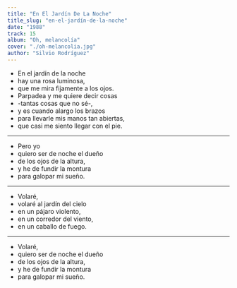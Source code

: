 ```yaml
---
title: "En El Jardín De La Noche"
title_slug: "en-el-jardín-de-la-noche"
date: "1988"
track: 15
album: "Oh, melancolía"
cover: "./oh-melancolia.jpg"
author: "Silvio Rodríguez"
---
```


- En el jardín de la noche
- hay una rosa luminosa,
- que me mira fijamente a los ojos.
- Parpadea y me quiere decir cosas
- -tantas cosas que no sé-,
- y es cuando alargo los brazos
- para llevarle mis manos tan abiertas,
- que casi me siento llegar con el pie.

---

- Pero yo
- quiero ser de noche el dueño
- de los ojos de la altura,
- y he de fundir la montura
- para galopar mi sueño.

---

- Volaré,
- volaré al jardín del cielo
- en un pájaro violento,
- en un corredor del viento,
- en un caballo de fuego.

---

- Volaré,
- quiero ser de noche el dueño
- de los ojos de la altura,
- y he de fundir la montura
- para galopar mi sueño.
